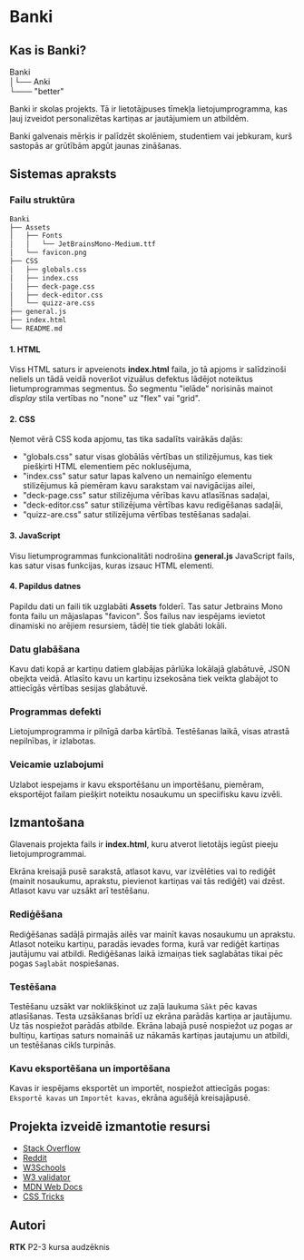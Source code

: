 # Banki
## Kas is Banki?

Banki\
│└── Anki\
└─── "better"

Banki ir skolas projekts. Tā ir lietotājpuses tīmekļa lietojumprogramma, kas ļauj izveidot personalizētas kartiņas ar jautājumiem un atbildēm. 

Banki galvenais mērķis ir palīdzēt skolēniem, studentiem vai jebkuram, kurš sastopās ar grūtībām apgūt jaunas zināšanas.

## Sistemas apraksts

### Failu struktūra

```bash
Banki
├── Assets
│   ├── Fonts
│   │   └── JetBrainsMono-Medium.ttf
│   └── favicon.png
├── CSS
│   ├── globals.css
│   ├── index.css
│   ├── deck-page.css
│   ├── deck-editor.css
│   └── quizz-are.css
├── general.js
├── index.html
└── README.md
```

#### 1. HTML

Viss HTML saturs ir apveienots **index.html** faila, jo tā apjoms ir salīdzinoši neliels un tādā veidā noveršot vizuālus defektus lādējot noteiktus lietumprogrammas segmentus. Šo segmentu "ielāde" norisinās mainot *display* stila vertības no "none" uz "flex" vai "grid".

#### 2. CSS

Ņemot vērā CSS koda apjomu, tas tika sadalīts vairākās daļās:

- "globals.css" satur visas globālās vērtības un stilizējumus, kas tiek piešķirti HTML elementiem pēc noklusējuma,
- "index.css" satur satur lapas kalveno un nemainīgo elementu stilizējumus kā piemēram kavu sarakstam vai navigācijas ailei,
- "deck-page.css" satur stilizējuma vērības kavu atlasīšnas sadaļai, 
- "deck-editor.css" satur stilizējuma vērtības kavu redigēšanas sadaļāi,
- "quizz-are.css" satur stilizējuma vērtības testēšanas sadaļai. 

#### 3. JavaScript

Visu lietumprogrammas funkcionalitāti nodrošina **general.js** JavaScript fails, kas satur visas funkcijas, kuras izsauc HTML elementi.

#### 4. Papildus datnes

Papildu dati un faili tik uzglabāti **Assets** folderī. Tas satur Jetbrains Mono fonta failu un mājaslapas "favicon". Šos failus nav iespējams ievietot dinamiski no arējiem resursiem, tādēļ tie tiek glabāti lokāli.

### Datu glabāšana

Kavu dati kopā ar kartiņu datiem glabājas pārlūka lokālajā glabātuvē, JSON obejkta veidā.
Atlasīto kavu un kartiņu izsekosāna tiek veikta glabājot to attiecīgās vērtības sesijas glabātuvē.

### Programmas defekti

Lietojumprogramma ir pilnīgā darba kārtībā. Testēšanas laikā, visas atrastā nepilnības, ir izlabotas.

### Veicamie uzlabojumi

Uzlabot iespejams ir kavu eksportēšanu un importēšanu, piemēram, eksportējot failam piešķirt noteiktu nosaukumu un speciifisku kavu izvēli.

## Izmantošana

Glavenais projekta fails ir **index.html**, kuru atverot lietotājs iegūst pieeju lietojumprogrammai.

Ekrāna kreisajā pusē sarakstā, atlasot kavu, var izvēlēties vai to rediģēt (mainit nosaukumu, aprakstu, pievienot kartiņas vai tās rediģēt) vai dzēst. Atlasot kavu var uzsākt arī testēšanu.

### Rediģēšana

Rediģēšanas sadāļā pirmajās ailēs var mainīt kavas nosaukumu un aprakstu. Atlasot noteiku kartiņu, paradās ievades forma, kurā var rediģēt kartiņas jautājumu vai atbildi. Rediģēšanas laikā izmaiņas tiek saglabātas tikai pēc pogas ```Saglabāt``` nospiešanas.

### Testēšana

Testēšanu uzsākt var noklikšķinot uz zaļā laukuma ```Sākt``` pēc kavas atlasīšanas. Testa uzsākšanas brīdī uz ekrāna parādās kartiņa ar jautājumu. Uz tās nospiežot parādās atbilde. Ekrāna labajā pusē nospiežot uz pogas ar bultiņu, kartiņas saturs nomaināš uz nākamās kartiņas jautajumu un atbildi, un testēšanas cikls turpinās.

### Kavu eksportēšana un importēšana

Kavas ir iespējams eksportēt un importēt, nospiežot attiecīgās pogas: ```Eksportē kavas``` un ```Importēt kavas```, ekrāna agušējā kreisajāpusē.

## Projekta izveidē izmantotie resursi

- [Stack Overflow](https://stackoverflow.com)
- [Reddit](https://www.reddit.com)
- [W3Schools](https://www.w3schools.com/)
- [W3 validator](https://validator.w3.org/)
- [MDN Web Docs](https://developer.mozilla.org)
- [CSS Tricks](https://css-tricks.com)

## Autori

**RTK** P2-3 kursa audzēknis